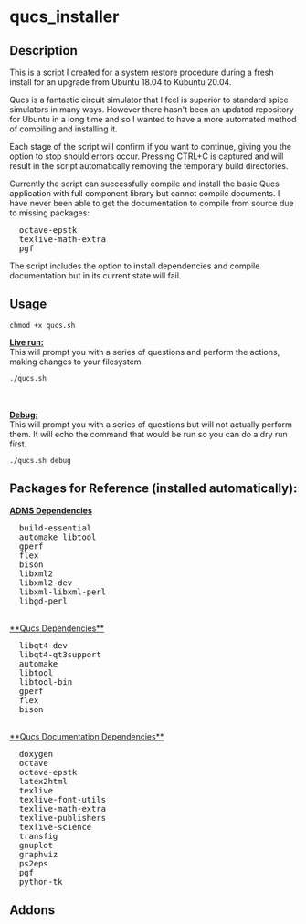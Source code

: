 # qucs_installer
## Description
This is a script I created for a system restore procedure during a fresh install for an upgrade from Ubuntu 18.04 to Kubuntu 20.04.

Qucs is a fantastic circuit simulator that I feel is superior to standard spice simulators in many ways. However there hasn't been an updated repository for Ubuntu in a long time and so I wanted to have a more automated method of compiling and installing it.

Each stage of the script will confirm if you want to continue, giving you the option to stop should errors occur. Pressing CTRL+C is captured and will result in the script automatically removing the temporary build directories.

Currently the script can successfully compile and install the basic Qucs application with full component library but cannot compile documents. I have never been able to get the documentation to compile from source due to missing packages:
<pre>
  octave-epstk
  texlive-math-extra
  pgf
</pre>

The script includes the option to install dependencies and compile documentation but in its current state will fail.

## Usage
```chmod +x qucs.sh```

<u>**Live run:**</u>  
This will prompt you with a series of questions and perform the actions, making changes to your filesystem.  
```
./qucs.sh
```
<br><br>
<u>**Debug:**</u>  
This will prompt you with a series of questions but will not actually perform them. It will echo the command that would be run so you can do a dry run first.  
```
./qucs.sh debug
```

## Packages for Reference (installed automatically):
<u>**ADMS Dependencies**</u>
<pre>
  build-essential
  automake libtool
  gperf
  flex
  bison
  libxml2
  libxml2-dev
  libxml-libxml-perl
  libgd-perl
</pre>
<br>
<u>**Qucs Dependencies**</u>
<pre>
  libqt4-dev
  libqt4-qt3support
  automake
  libtool
  libtool-bin
  gperf
  flex
  bison
</pre>
<br>
<u>**Qucs Documentation Dependencies**</u>
<pre>
  doxygen
  octave
  octave-epstk
  latex2html
  texlive
  texlive-font-utils
  texlive-math-extra
  texlive-publishers
  texlive-science
  transfig
  gnuplot
  graphviz
  ps2eps
  pgf
  python-tk
</pre>

## Addons
<pre>
</pre>
